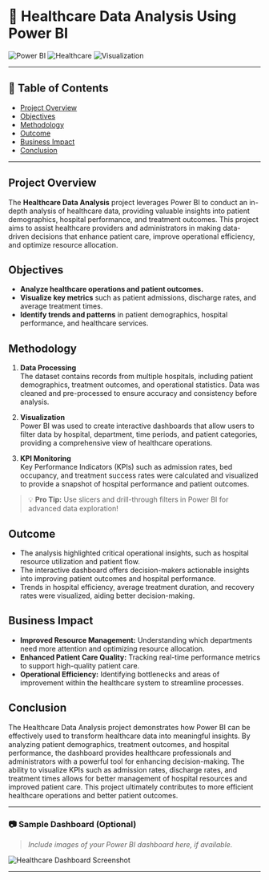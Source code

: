 # 🏥 Healthcare Data Analysis Using Power BI

![Power BI](https://img.shields.io/badge/Tool-Power%20BI-yellow?style=flat-square) ![Healthcare](https://img.shields.io/badge/Domain-Healthcare-green?style=flat-square) ![Visualization](https://img.shields.io/badge/Type-Data%20Visualization-blue?style=flat-square)

---

## 📑 Table of Contents

- [Project Overview](#project-overview)
- [Objectives](#objectives)
- [Methodology](#methodology)
- [Outcome](#outcome)
- [Business Impact](#business-impact)
- [Conclusion](#conclusion)

---

## Project Overview

The **Healthcare Data Analysis** project leverages Power BI to conduct an in-depth analysis of healthcare data, providing valuable insights into patient demographics, hospital performance, and treatment outcomes. This project aims to assist healthcare providers and administrators in making data-driven decisions that enhance patient care, improve operational efficiency, and optimize resource allocation.

## Objectives

- **Analyze healthcare operations and patient outcomes.**
- **Visualize key metrics** such as patient admissions, discharge rates, and average treatment times.
- **Identify trends and patterns** in patient demographics, hospital performance, and healthcare services.

## Methodology

1. **Data Processing**  
   The dataset contains records from multiple hospitals, including patient demographics, treatment outcomes, and operational statistics. Data was cleaned and pre-processed to ensure accuracy and consistency before analysis.

2. **Visualization**  
   Power BI was used to create interactive dashboards that allow users to filter data by hospital, department, time periods, and patient categories, providing a comprehensive view of healthcare operations.

3. **KPI Monitoring**  
   Key Performance Indicators (KPIs) such as admission rates, bed occupancy, and treatment success rates were calculated and visualized to provide a snapshot of hospital performance and patient outcomes.

> 💡 **Pro Tip:** Use slicers and drill-through filters in Power BI for advanced data exploration!

## Outcome

- The analysis highlighted critical operational insights, such as hospital resource utilization and patient flow.
- The interactive dashboard offers decision-makers actionable insights into improving patient outcomes and hospital performance.
- Trends in hospital efficiency, average treatment duration, and recovery rates were visualized, aiding better decision-making.

## Business Impact

- **Improved Resource Management:** Understanding which departments need more attention and optimizing resource allocation.
- **Enhanced Patient Care Quality:** Tracking real-time performance metrics to support high-quality patient care.
- **Operational Efficiency:** Identifying bottlenecks and areas of improvement within the healthcare system to streamline processes.

## Conclusion

The Healthcare Data Analysis project demonstrates how Power BI can be effectively used to transform healthcare data into meaningful insights. By analyzing patient demographics, treatment outcomes, and hospital performance, the dashboard provides healthcare professionals and administrators with a powerful tool for enhancing decision-making. The ability to visualize KPIs such as admission rates, discharge rates, and treatment times allows for better management of hospital resources and improved patient care. This project ultimately contributes to more efficient healthcare operations and better patient outcomes.

---

### 📷 Sample Dashboard (Optional)

> _Include images of your Power BI dashboard here, if available._

![Healthcare Dashboard Screenshot](path_to_dashboard_screenshot.png)

---

